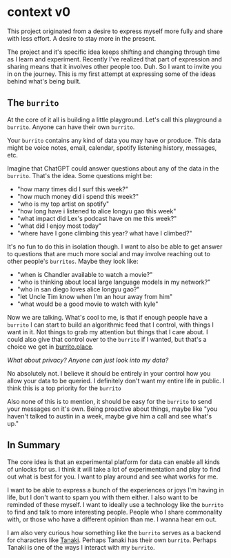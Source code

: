 # context v0

This project originated from a desire to express myself more fully and share with less effort. A desire to stay more in the present.

The project and it's specific idea keeps shifting and changing through time as I learn and experiment. Recently I've realized that part of expression and sharing means that it involves other people too. Duh. So I want to invite you in on the journey. This is my first attempt at expressing some of the ideas behind what's being built.

## The `burrito`

At the core of it all is building a little playground. Let's call this playground a `burrito`. Anyone can have their own `burrito`.

Your `burrito` contains any kind of data you may have or produce. This data might be voice notes, email, calendar, spotify listening history, messages, etc.

Imagine that ChatGPT could answer questions about any of the data in the `burrito`. That's the idea. Some questions might be:

- "how many times did I surf this week?"
- "how much money did i spend this week?"
- "who is my top artist on spotify"
- "how long have i listened to alice longyu gao this week"
- "what impact did Lex's podcast have on me this week?"
- "what did I enjoy most today"
- "where have I gone climbing this year? what have I climbed?"

It's no fun to do this in isolation though. I want to also be able to get answer to questions that are much more social and may involve reaching out to other people's `burritos`. Maybe they look like:

- "when is Chandler available to watch a movie?"
- "who is thinking about local large language models in my network?"
- "who in san diego loves alice longyu gao?"
- "let Uncle Tim know when I'm an hour away from him"
- "what would be a good movie to watch with kyle"

Now we are talking. What's cool to me, is that if enough people have a `burrito` I can start to build an algorithmic feed that I control, with things I want in it. Not things to grab my attention but things that I care about. I could also give that control over to the `burrito` if I wanted, but that's a choice we get in [burrito.place](https://burrito.place).

_What about privacy? Anyone can just look into my data?_

No absolutely not. I believe it should be entirely in your control how you allow your data to be queried. I definitely don't want my entire life in public. I think this is a top priority for the `burrito`

Also none of this is to mention, it should be easy for the `burrito` to send your messages on it's own. Being proactive about things, maybe like "you haven't talked to austin in a week, maybe give him a call and see what's up."

## In Summary

The core idea is that an experimental platform for data can enable all kinds of unlocks for us. I think it will take a lot of experimentation and play to find out what is best for you. I want to play around and see what works for me.

I want to be able to express a bunch of the experiences or joys I'm having in life, but I don't want to spam you with them either. I also want to be reminded of these myself. I want to ideally use a technology like the `burrito` to find and talk to more interesting people. People who I share commonality with, or those who have a different opinion than me. I wanna hear em out.

I am also very curious how something like the `burrito` serves as a backend for characters like [Tanaki](https://lingonberry.ai/tanaki). Perhaps Tanaki has their own `burrito`. Perhaps Tanaki is one of the ways I interact with my `burrito`.
